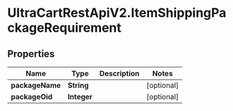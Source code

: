 # UltraCartRestApiV2.ItemShippingPackageRequirement

## Properties
Name | Type | Description | Notes
------------ | ------------- | ------------- | -------------
**packageName** | **String** |  | [optional] 
**packageOid** | **Integer** |  | [optional] 


